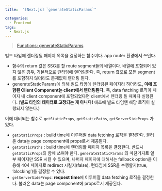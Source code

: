 ```yaml
---
title:  "[Next.js] `generateStaticParams`"

categories:
  - Frontend
tags:
  - Next.js
---
```


> [Functions: generateStaticParams](https://nextjs.org/docs/app/api-reference/functions/generate-static-params)

빌드 타임에 렌더링될 페이지 목록을 결정하는 함수이다. app router 환경에서 쓰인다.

- 함수의 return 값은 SSG를 할 route segment들의 배열이다. 배열에 포함되어 있지 않은 경우, 기본적으로 런타임에 렌더링한다. 즉, return 값으로 모든 segment를 포함하지 않더라도 문제없이 렌더링 된다.
- generateStaticParams에 의해 빌드 타임에 렌더링된 페이지라 하더라도, **이에 포함된 Client Component는 client에서 렌더링된다.** 즉, data fetching 로직이 페이지 내 client component에 포함되었다면 client에서 렌더링 될 때마다 실행된다. (**빌드 타임의 데이터로 고정되는 게 아니다!** 애초에 빌드 타임엔 해당 로직이 실행되지 않는다.)

이에 대비되는 함수로 `getStaticProps`, `getStaticPaths`, `getServerSideProps` 가 있다.

- `getStaticProps` : build time에 이루어질 data fetching 로직을 결정한다. 불러온 data는 page component에 props로서 제공된다.
- `getStaticPaths` : build time에 렌더링할 페이지 목록을 결정한다. 반드시 `getStaticProps`와 함께 쓰여야 한다. `generateStaticParams` 와 마찬가지로 일부 페이지만 SSR 시킬 수 있으며, 나머지 페이지에 대해서는 fallback option을 이용해 404 페이지로 redirect 시킬지(false), 런타임에 SSR을 수행할지(true, ‘blocking’)를 결정할 수 있다.
- `getServerSideProps`: **request time**에 이루어질 data fetching 로직을 결정한다. 불러온 data는 page component에 props로서 제공된다.